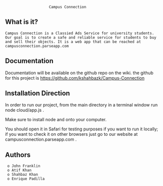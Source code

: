 
                        Campus Connection

  What is it?
  -----------

	Campus Connection is a Classied Ads Service for university students.
	Our goal is to create a safe and reliable service for students to buy
	and sell their objects. It is a web app that can be reached at
	campusconnection.parseapp.com


  Documentation
  -------------

  Documentation will be available on the github repo on the wiki.
  the github for this project is https://github.com/kshahbazk/Campus-Connection

  Installation Direction
  ----------------------

  In order to run our project, from the main directory in a terminal window run node cloud/app.js .
  
  Make sure to install node and onto your computer.

  You should open it in Safari for testing purposes if you want to run it locally;
  if you want to check it on other browsers just go to our website at campusconnection.parseapp.com .


  Authors
  --------

     o John Franklin
     o Atif Khan
     o Shahbaz Khan
     o Enrique Padilla
